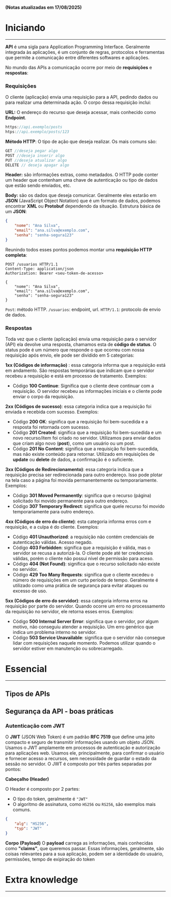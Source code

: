 **(Notas atualizadas em 17/08/2025)**
# Iniciando
---
**API** é uma sigla para Application Programming Interface. Geralmente integrada às aplicações, é um conjunto de regras, protocolos e ferramentas que permite a comunicação entre diferentes softwares e aplicações.

No mundo das APIs a comunicação ocorre por meio de **requisições** e **respostas**:

### Requisições 

O cliente (aplicação) envia uma requisição para a API, pedindo dados ou para realizar uma determinada ação. O corpo dessa requisição inclui:

**URL:** O endereço do recurso que deseja acessar, mais conhecido como **Endpoint**.

```jsx
https://api.exemplo/posts
htps://api.exemplo/posts/123
```

**Método HTTP**: O tipo de ação que deseja realizar. Os mais comuns são:

```jsx
GET //deseja pegar algo
POST //deseja inserir algo
PUT //deseja atualizar algo
DELETE // deseja apagar algo
```

**Header:** são informações extras, como metadados. O HTTP pode conter um header que contenham uma chave de autenticação ou tipo de dados que estão sendo enviados, etc.

**Body:** são os dados que deseja comunicar. Geralmente eles estarão em **JSON** (JavaScript Object Notation) que é um formato de dados, podemos encontrar **XML** ou **Protobuf** dependendo da situação. Estrutura básica de um **JSON**:

```json
{ 
	"nome": "Ana Silva", 
	"email": "ana.silva@exemplo.com", 
	"senha": "senha-segura123" 
}
```

Reunindo todos esses pontos podemos montar uma **requisição HTTP completa**:

```http
POST /usuarios HTTP/1.1
Content-Type: application/json 
Authorization: Bearer <seu-token-de-acesso>

{ 
	"nome": "Ana Silva", 
	"email": "ana.silva@exemplo.com", 
	"senha": "senha-segura123" 
}
```

```Post```: método HTTP.
```/usuarios```: endpoint, url.
```HTTP/1.1```: protocolo de envio de dados.

### Respostas

Toda vez que o cliente (aplicação) envia uma requisição para o servidor (API) ela devolve uma resposta, chamamos esta de **código de status**. O status pode é um número que responde o que ocorreu com nossa requisição após envio, ele pode ser dividido em 5 categorias:

**1xx (Códigos de informação)** : essa categoria informa que a requisição está em andamento. São respostas temporárias que indicam que o servidor recebeu a requisição e está em processo de tratamento. Exemplos:
* Código **100 Continue**: Significa que o cliente deve continuar com a requisição. O servidor recebeu as informações iniciais e o cliente pode enviar o corpo da requisição.

**2xx (Códigos de sucesso)**: essa categoria indica que a requisição foi enviada e recebida com sucesso. Exemplos:
* Código **200 OK**: significa que a requisição foi bem-sucedida e a resposta foi retornada com sucesso.
* Código **201 Created**: significa que a requisição foi bem-sucedida e um novo recurso/item foi criado no servidor. Utilizamos para enviar dados que criam algo novo (**post**), como um usuário ou um post.
* Código **201 No Content**: significa que a requisição foi bem-sucedida, mas não existe conteúdo para retornar. Utilizado em requisições de **update** ou **delete** de dados, a confirmação é o suficiente. 

**3xx (Códigos de Redirecionamento)**: essa categoria indica que a requisição precisa ser redirecionada para outro endereço. Isso pode plotar na tela caso a página foi movida permanentemente ou temporariamente. Exemplos:
* Código **301 Moved Permanently**: significa que o recurso (página) solicitado foi movido permanente para outro endereço.
* Código **307 Temporary Redirect**: significa que quele recurso foi movido temporariamente para outro endereço.

**4xx (Códigos de erro do cliente)**: esta categoria informa erros com e requisição, e a culpa é do cliente. Exemplos:
* Código **401 Unauthorized**: a requisição não contém credenciais de autenticação válidas. Acesso negado.
* Código **403 Forbidden**: significa que a requisição é válida, mas o servidor se recusa a autorizá-la. O cliente pode até ter credenciais válidas, porém o cliente não possui nível de permissão para aceso.
* Código **404 (Not Found)**: significa que o recurso solicitado não existe no servidor.
* Código **429 Too Many Requests**: significa que o cliente excedeu o número de requisições em um curto período de tempo. Geralmente é utilizado como uma prática de segurança para evitar ataques ou excesso de uso.

**5xx (Códigos de erro do servidor)**: essa categoria informa erros na requisição por parte do servidor. Quando ocorre um erro no processamento da requisição no servidor, ele retorna esses erros. Exemplos:
* Código **500 Internal Server Error**: significa que  o servidor, por algum motivo, não conseguiu atender a requisição. Um erro genérico que indica um problema interno no servidor.
* Código **503 Service Unavailable**: significa que o servidor não consegue lidar com requisições naquele momento. Podemos utilizar quando o servidor estiver em manutenção ou sobrecarregado. 

# Essencial
---
## Tipos de APIs

## Segurança da API - boas práticas
### Autenticação com JWT

O **JWT** (JSON Web Token) é um padrão **RFC 7519** que define uma jeito compacto e seguro de transmitir informações usando um objeto JSON. Usamos o JWT amplamente em processos de autenticação e autorização para aplicações web. Usamos ele, principalmente, para confirmar o usuário e fornecer acesso a recursos, sem necessidade de guardar o estado da sessão no servidor. O JWT é composto por três partes separadas por pontos:

**Cabeçalho (Header)**

O Header é composto por 2 partes:
-  O tipo do token, geralmente é ```"JWT"```
-  O algoritmo de assinatura, como ```HS256``` ou ```RS256```, são exemplos mais comuns.
  
 ```JSON
 {
	 "alg": "HS256",
	 "typ": "JWT"
 }
 ```


**Corpo (Payload)**
O **payload** carrega as informações, mais conhecidas como **"claims"**, que queremos passar. Essas
informações, geralmente, são coisas relevantes para a sua aplicação, podem ser a identidade do usuário, permissões, tempo de exipiração do token

# Extra knowledge
---

